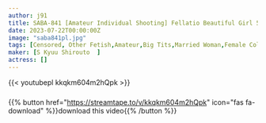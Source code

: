 ```yaml
---
author: j91
title: SABA-841 [Amateur Individual Shooting] Fellatio Beautiful Girl 5 10 People Everywhere
date: 2023-07-22T00:00:00Z
image: "saba841pl.jpg"
tags: [Censored, Other Fetish,Amateur,Big Tits,Married Woman,Female College Student	]
maker: [S Kyuu Shirouto  ]
actress: []
---
```



{{< youtubepl kkqkm604m2hQpk >}}
###

{{% button href="https://streamtape.to/v/kkqkm604m2hQpk" icon="fas fa-download" %}}download this video{{% /button %}}
